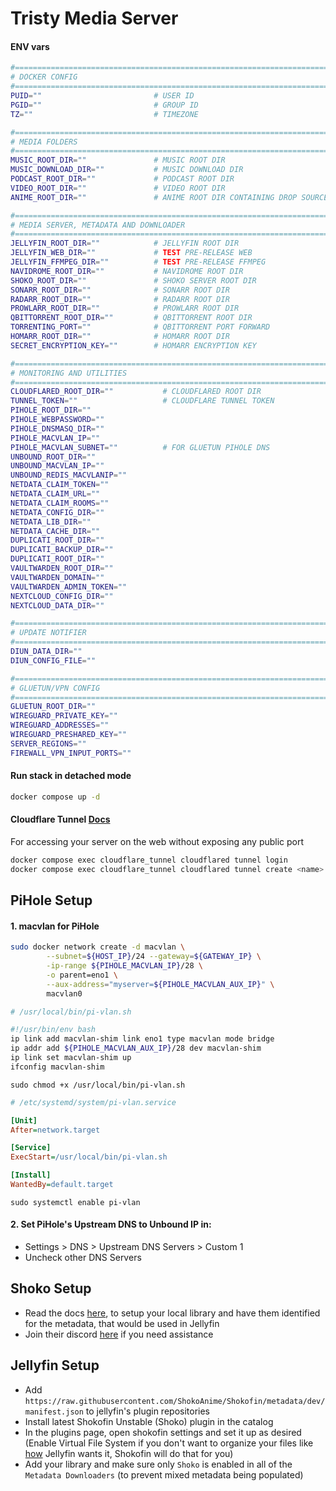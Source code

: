 # Tristy Media Server

#### ENV vars

```bash
#======================================================================================
# DOCKER CONFIG
#======================================================================================
PUID=""                         # USER ID
PGID=""                         # GROUP ID
TZ=""                           # TIMEZONE

#======================================================================================
# MEDIA FOLDERS
#======================================================================================
MUSIC_ROOT_DIR=""               # MUSIC ROOT DIR
MUSIC_DOWNLOAD_DIR=""           # MUSIC DOWNLOAD DIR
PODCAST_ROOT_DIR=""             # PODCAST ROOT DIR
VIDEO_ROOT_DIR=""               # VIDEO ROOT DIR
ANIME_ROOT_DIR=""               # ANIME ROOT DIR CONTAINING DROP SOURCE AND DESTINATION

#======================================================================================
# MEDIA SERVER, METADATA AND DOWNLOADER
#======================================================================================
JELLYFIN_ROOT_DIR=""            # JELLYFIN ROOT DIR
JELLYFIN_WEB_DIR=""             # TEST PRE-RELEASE WEB
JELLYFIN_FFMPEG_DIR=""          # TEST PRE-RELEASE FFMPEG
NAVIDROME_ROOT_DIR=""           # NAVIDROME ROOT DIR
SHOKO_ROOT_DIR=""               # SHOKO SERVER ROOT DIR
SONARR_ROOT_DIR=""              # SONARR ROOT DIR
RADARR_ROOT_DIR=""              # RADARR ROOT DIR
PROWLARR_ROOT_DIR=""            # PROWLARR ROOT DIR
QBITTORRENT_ROOT_DIR=""         # QBITTORRENT ROOT DIR
TORRENTING_PORT=""              # QBITTORRENT PORT FORWARD
HOMARR_ROOT_DIR=""              # HOMARR ROOT DIR
SECRET_ENCRYPTION_KEY=""        # HOMARR ENCRYPTION KEY

#======================================================================================
# MONITORING AND UTILITIES
#======================================================================================
CLOUDFLARED_ROOT_DIR=""           # CLOUDFLARED ROOT DIR
TUNNEL_TOKEN=""                   # CLOUDFLARE TUNNEL TOKEN
PIHOLE_ROOT_DIR=""
PIHOLE_WEBPASSWORD=""
PIHOLE_DNSMASQ_DIR=""
PIHOLE_MACVLAN_IP=""
PIHOLE_MACVLAN_SUBNET=""          # FOR GLUETUN PIHOLE DNS
UNBOUND_ROOT_DIR=""
UNBOUND_MACVLAN_IP=""
UNBOUND_REDIS_MACVLANIP=""
NETDATA_CLAIM_TOKEN=""
NETDATA_CLAIM_URL=""
NETDATA_CLAIM_ROOMS=""
NETDATA_CONFIG_DIR=""
NETDATA_LIB_DIR=""
NETDATA_CACHE_DIR=""
DUPLICATI_ROOT_DIR=""
DUPLICATI_BACKUP_DIR=""
DUPLICATI_ROOT_DIR=""
VAULTWARDEN_ROOT_DIR=""
VAULTWARDEN_DOMAIN=""
VAULTWARDEN_ADMIN_TOKEN=""
NEXTCLOUD_CONFIG_DIR=""
NEXTCLOUD_DATA_DIR=""

#======================================================================================
# UPDATE NOTIFIER
#======================================================================================
DIUN_DATA_DIR=""
DIUN_CONFIG_FILE=""

#======================================================================================
# GLUETUN/VPN CONFIG
#======================================================================================
GLUETUN_ROOT_DIR=""
WIREGUARD_PRIVATE_KEY=""
WIREGUARD_ADDRESSES=""
WIREGUARD_PRESHARED_KEY=""
SERVER_REGIONS=""
FIREWALL_VPN_INPUT_PORTS=""
```

#### Run stack in detached mode

```bash
docker compose up -d
```

#### Cloudflare Tunnel <a href="https://developers.cloudflare.com/cloudflare-one/connections/connect-networks/">Docs</a>
For accessing your server on the web without exposing any public port

```bash
docker compose exec cloudflare_tunnel cloudflared tunnel login
docker compose exec cloudflare_tunnel cloudflared tunnel create <name>
```

## PiHole Setup
#### 1. macvlan for PiHole

```bash
sudo docker network create -d macvlan \
        --subnet=${HOST_IP}/24 --gateway=${GATEWAY_IP} \
        -ip-range ${PIHOLE_MACVLAN_IP}/28 \
        -o parent=eno1 \
        --aux-address="myserver=${PIHOLE_MACVLAN_AUX_IP}" \
        macvlan0
```

```bash
# /usr/local/bin/pi-vlan.sh

#!/usr/bin/env bash
ip link add macvlan-shim link eno1 type macvlan mode bridge
ip addr add ${PIHOLE_MACVLAN_AUX_IP}/28 dev macvlan-shim
ip link set macvlan-shim up
ifconfig macvlan-shim
```

`sudo chmod +x /usr/local/bin/pi-vlan.sh`

```ini
# /etc/systemd/system/pi-vlan.service

[Unit]
After=network.target

[Service]
ExecStart=/usr/local/bin/pi-vlan.sh

[Install]
WantedBy=default.target
```

`sudo systemctl enable pi-vlan`

#### 2. Set PiHole's Upstream DNS to Unbound IP in:
- Settings > DNS > Upstream DNS Servers > Custom 1
- Uncheck other DNS Servers

## Shoko Setup
- Read the docs <a href="https://docs.shokoanime.com/">here</a>, to setup your local library and have them identified for the metadata, that would be used in Jellyfin
- Join their discord <a href="https://discord.gg/vpeHDsg">here</a> if you need assistance

## Jellyfin Setup
- Add `https://raw.githubusercontent.com/ShokoAnime/Shokofin/metadata/dev/manifest.json` to jellyfin's plugin repositories
- Install latest Shokofin Unstable (Shoko) plugin in the catalog
- In the plugins page, open shokofin settings and set it up as desired (Enable Virtual File System if you don't want to organize your files like [how](https://jellyfin.org/docs/general/server/media/shows/) Jellyfin wants it, Shokofin will do that for you)
- Add your library and make sure only `Shoko` is enabled in all of the `Metadata Downloaders` (to prevent mixed metadata being populated)
